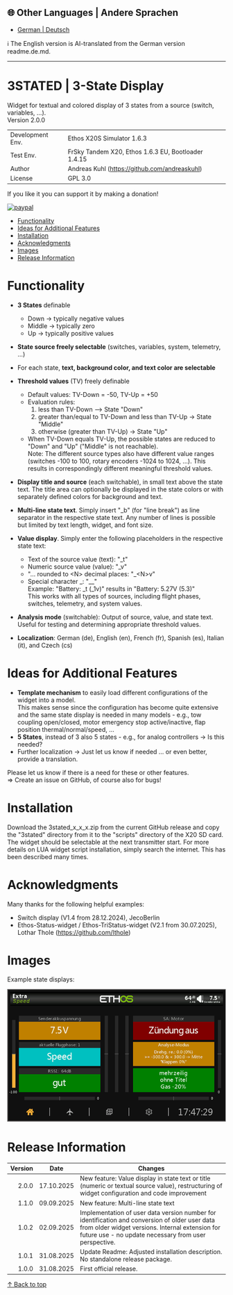 ## 🌐 Other Languages |  Andere Sprachen 
- [German | Deutsch](readme.de.md)
  
ℹ️ The English version is AI-translated from the German version readme.de.md.
***

<h1 name="top"> 3STATED | 3-State Display </h1>

Widget for textual and colored display of 3 states from a source (switch, variables, ...).  
Version 2.0.0

|                  |                                                     |
| ---------------- | --------------------------------------------------- |
| Development Env. | Ethos X20S Simulator 1.6.3                          |
| Test Env.        | FrSky Tandem X20, Ethos 1.6.3 EU, Bootloader 1.4.15 |
| Author           | Andreas Kuhl (https://github.com/andreaskuhl)       |
| License          | GPL 3.0                                             |

If you like it you can support it by making a donation!
<p>
  <a href="https://www.paypal.com/donate/?hosted_button_id=JWPUZ76CCV4FU">
      <img src="https://www.paypalobjects.com/en_US/i/btn/btn_donateCC_LG.gif" alt="paypal">
  </a>
</p>

- [Functionality](#functionality)
- [Ideas for Additional Features](#ideas-for-additional-features)
- [Installation](#installation)
- [Acknowledgments](#acknowledgments)
- [Images](#images)
- [Release Information](#release-information)


# Functionality
  - **3 States** definable
    - Down -> typically negative values
    - Middle -> typically zero
    - Up -> typically positive values
  - **State source freely selectable** (switches, variables, system, telemetry, ...)
  - For each state, **text, background color, and text color are selectable**
  - **Threshold values** (TV) freely definable
      - Default values: TV-Down = -50, TV-Up = +50
      - Evaluation rules:
        1. less than TV-Down --> State "Down"
        2. greater than/equal to TV-Down and less than TV-Up -> State "Middle"
        3. otherwise (greater than TV-Up) -> State "Up"
      - When TV-Down equals TV-Up, the possible states are reduced to "Down" and "Up"
        ("Middle" is not reachable).  
      Note: The different source types also have different value ranges (switches -100 to 100,
                rotary encoders -1024 to 1024, ...). This results in correspondingly different meaningful
                threshold values.
  - **Display title and source** (each switchable), in small text above the state text. The title area can optionally be displayed in the state colors or with separately defined colors for background and text.
  - **Multi-line state text**. Simply insert "\_b" (for "line break") as line separator in the respective state text. Any number of lines is possible but limited by text length, widget, and font size.  
  - **Value display**. Simply enter the following placeholders in the respective state text:
    - Text of the source value (text): "\_t"
    - Numeric source value (value): "\_v"
    - "... rounded to \<N\> decimal places: "\_\<N\>v"
    - Special character \_: "\_\_"  
    Example: "Battery: \_t (\_1v)" results in "Battery: 5.27V (5.3)"  
    This works with all types of sources, including flight phases, switches, telemetry, and system values.

  - **Analysis mode** (switchable): Output of source, value, and state text. Useful for testing and determining appropriate threshold values.
  - **Localization**: German (de), English (en), French (fr), Spanish (es), Italian (it), and Czech (cs)

# Ideas for Additional Features
  - **Template mechanism** to easily load different configurations of the widget into a model.  
  This makes sense since the configuration has become quite extensive and the same state display is needed in many models - e.g., tow coupling open/closed, motor emergency stop active/inactive, flap position thermal/normal/speed, ...
  - **5 States**, instead of 3 also 5 states - e.g., for analog controllers -> Is this needed?
  - Further localization -> Just let us know if needed ... or even better, provide a translation.
  
  Please let us know if there is a need for these or other features.  
  => Create an issue on GitHub, of course also for bugs!
  
# Installation
Download the 3stated\_x\_x\_x.zip from the current GitHub release and copy the "3stated" directory from it to the "scripts" directory of the X20 SD card.
The widget should be selectable at the next transmitter start.
For more details on LUA widget script installation, simply search the internet. This has been described many times.  

# Acknowledgments
Many thanks for the following helpful examples:
  - Switch display (V1.4 from 28.12.2024), JecoBerlin
  - Ethos-Status-widget / Ethos-TriStatus-widget (V2.1 from 30.07.2025), Lothar Thole (https://github.com/lthole)

# Images
Example state displays:

![Example state displays](./images/example.png)

# Release Information

| Version |   Date     | Changes                                                                                                                                                                                                                              |
| ------: | :--------: | ------------------------------------------------------------------------------------------------------------------------------------------------------------------------------------------------------------------------------------ |
|   2.0.0 | 17.10.2025 | New feature: Value display in state text or title (numeric or textual source value), restructuring of widget configuration and code improvement                                                                                        |
|   1.1.0 | 09.09.2025 | New feature: Multi-line state text                                                                                                                                                                                                   |
|   1.0.2 | 02.09.2025 | Implementation of user data version number for identification and conversion of older user data from older widget versions. Internal extension for future use - no update necessary from user perspective.                              |
|   1.0.1 | 31.08.2025 | Update Readme: Adjusted installation description. No standalone release package.                                                                                                                                                       |
|   1.0.0 | 31.08.2025 | First official release.                                                                                                                                                                                                              |

[↑ Back to top](#top)
